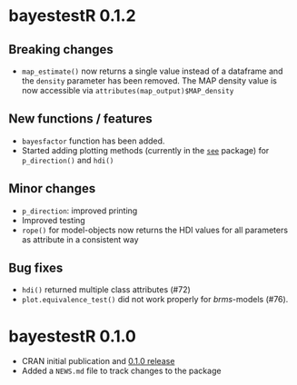 # bayestestR 0.1.2

## Breaking changes

- `map_estimate()` now returns a single value instead of a dataframe and the `density` parameter has been removed. The MAP density value is now accessible via `attributes(map_output)$MAP_density`

## New functions / features

- `bayesfactor` function has been added.
- Started adding plotting methods (currently in the [`see`](https://github.com/easystats/see) package) for `p_direction()` and `hdi()`

## Minor changes

- `p_direction`: improved printing
- Improved testing
- `rope()` for model-objects now returns the HDI values for all parameters as attribute in a consistent way

## Bug fixes

- `hdi()` returned multiple class attributes (#72)
- `plot.equivalence_test()` did not work properly for *brms*-models (#76).

# bayestestR 0.1.0

- CRAN initial publication and [0.1.0 release](https://github.com/easystats/bayestestR/releases/tag/v0.1.0)
- Added a `NEWS.md` file to track changes to the package
